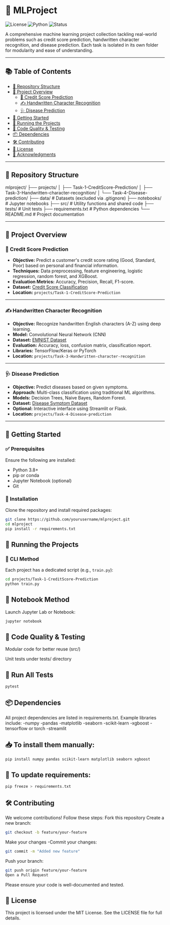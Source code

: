 # 🧠 MLProject

![License](https://img.shields.io/badge/license-MIT-green)
![Python](https://img.shields.io/badge/Python-3.8%2B-blue)
![Status](https://img.shields.io/badge/status-active-brightgreen)

A comprehensive machine learning project collection tackling real-world problems such as credit score prediction, handwritten character recognition, and disease prediction. Each task is isolated in its own folder for modularity and ease of understanding.

---

## 📚 Table of Contents

- [📁 Repository Structure](#-repository-structure)
- [🧩 Project Overview](#-project-overview)
  - [🏦 Credit Score Prediction](#-credit-score-prediction)
  - [✍️ Handwritten Character Recognition](#-handwritten-character-recognition)
  - [🩺 Disease Prediction](#-disease-prediction)
- [🚀 Getting Started](#-getting-started)
- [🧪 Running the Projects](#-running-the-projects)
- [🧼 Code Quality & Testing](#-code-quality--testing)
- [📦 Dependencies](#-dependencies)
- [🛠️ Contributing](#️-contributing)
- [📄 License](#-license)
- [🙏 Acknowledgments](#-acknowledgments)

---

## 📁 Repository Structure

mlproject/
├── projects/
│ ├── Task-1-CreditScore-Prediction/
│ ├── Task-3-Handwritten-character-recognition/
│ └── Task-4-Disease-prediction/
├── data/ # Datasets (excluded via .gitignore)
├── notebooks/ # Jupyter notebooks
├── src/ # Utility functions and shared code
├── tests/ # Unit tests
├── requirements.txt # Python dependencies
└── README.md # Project documentation


---

## 🧩 Project Overview

### 🏦 Credit Score Prediction

- **Objective:** Predict a customer's credit score rating (Good, Standard, Poor) based on personal and financial information.
- **Techniques:** Data preprocessing, feature engineering, logistic regression, random forest, and XGBoost.
- **Evaluation Metrics:** Accuracy, Precision, Recall, F1-score.
- **Dataset:** [Credit Score Classification](https://www.kaggle.com/datasets/parisrohan/credit-score-classification)
- **Location:** `projects/Task-1-CreditScore-Prediction`

---

### ✍️ Handwritten Character Recognition

- **Objective:** Recognize handwritten English characters (A-Z) using deep learning.
- **Model:** Convolutional Neural Network (CNN)
- **Dataset:** [EMNIST Dataset](https://www.nist.gov/itl/products-and-services/emnist-dataset)
- **Evaluation:** Accuracy, loss, confusion matrix, classification report.
- **Libraries:** TensorFlow/Keras or PyTorch
- **Location:** `projects/Task-3-Handwritten-character-recognition`

---

### 🩺 Disease Prediction

- **Objective:** Predict diseases based on given symptoms.
- **Approach:** Multi-class classification using traditional ML algorithms.
- **Models:** Decision Trees, Naive Bayes, Random Forest.
- **Dataset:** [Disease Symptom Dataset](https://www.kaggle.com/datasets/itachi9604/disease-symptom-description-dataset)
- **Optional:** Interactive interface using Streamlit or Flask.
- **Location:** `projects/Task-4-Disease-prediction`

---

## 🚀 Getting Started

### ✅ Prerequisites

Ensure the following are installed:

- Python 3.8+
- pip or conda
- Jupyter Notebook (optional)
- Git

### 🔧 Installation

Clone the repository and install required packages:

```bash
git clone https://github.com/yourusername/mlproject.git
cd mlproject
pip install -r requirements.txt
```
## 🧪 Running the Projects

### 🚀 CLI Method

Each project has a dedicated script (e.g., `train.py`):

```bash
cd projects/Task-1-CreditScore-Prediction
python train.py
```
##  📒 Notebook Method
Launch Jupyter Lab or Notebook:
```bash
jupyter notebook
```
## 🧼 Code Quality & Testing
Modular code for better reuse (src/)

Unit tests under tests/ directory

## 🧪 Run All Tests

```bash
pytest
```
## 📦 Dependencies
All project dependencies are listed in requirements.txt.
Example libraries include:
-numpy
-pandas
-matplotlib
-seaborn
-scikit-learn
-xgboost
-tensorflow or torch
-streamlit

## 📥 To install them manually:

```bash
pip install numpy pandas scikit-learn matplotlib seaborn xgboost
```
## 🔄 To update requirements:

```bash
pip freeze > requirements.txt
```
## 🛠️ Contributing
We welcome contributions! Follow these steps:
Fork this repository
Create a new branch:
```bash
git checkout -b feature/your-feature
```
Make your changes
-Commit your changes:
```bash
git commit -m "Added new feature"
```
Push your branch:
```bash
git push origin feature/your-feature
Open a Pull Request
```
Please ensure your code is well-documented and tested.

## 📄 License
This project is licensed under the MIT License. See the LICENSE file for full details.
